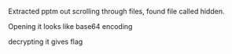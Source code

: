 Extracted pptm out scrolling through files, found file called hidden.

Opening it looks like base64 encoding

decrypting it gives flag